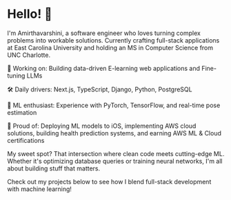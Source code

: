 # Hello! 👋 

I'm Amirthavarshini, a software engineer who loves turning complex problems into workable solutions. Currently crafting full-stack applications at East Carolina University and holding an MS in Computer Science from UNC Charlotte.

🔭 Working on:  Building data-driven E-learning web applications and Fine-tuning LLMs

🛠️ Daily drivers: Next.js, TypeScript, Django, Python, PostgreSQL

🤖 ML enthusiast: Experience with PyTorch, TensorFlow, and real-time pose estimation

🚀 Proud of: Deploying ML models to iOS, implementing AWS cloud solutions, building health prediction systems, and earning AWS ML & Cloud certifications

My sweet spot? That intersection where clean code meets cutting-edge ML. Whether it's optimizing database queries or training neural networks, I'm all about building stuff that matters.

Check out my projects below to see how I blend full-stack development with machine learning!
